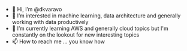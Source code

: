 - 👋 Hi, I’m @dkvaravo
- 👀 I’m interested in machine learning, data architecture and generally working with data productively
- 🌱 I’m currently learning AWS and generally cloud topics but I'm constantly on the lookout for new interesting topics
- 📫 How to reach me ... you know how

<!---
dkvaravo/dkvaravo is a ✨ special ✨ repository because its `README.md` (this file) appears on your GitHub profile.
You can click the Preview link to take a look at your changes.
--->
